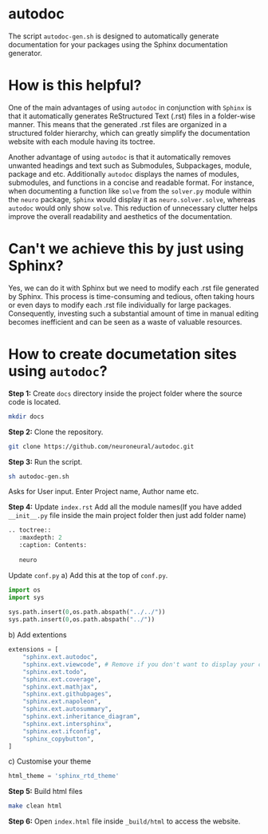 # autodoc
The script `autodoc-gen.sh`  is designed to automatically generate documentation for your packages using the Sphinx documentation generator.

# How is this helpful?
One of the main advantages of using `autodoc` in conjunction with `Sphinx` is that it automatically generates ReStructured Text (.rst) files in a folder-wise manner. This means that the generated .rst files are organized in a structured folder hierarchy, which can greatly simplify the documentation website with each module having its toctree.

Another advantage of using `autodoc` is that it automatically removes unwanted headings and text such as Submodules, Subpackages, module, package and etc. Additionally `autodoc` displays the names of modules, submodules, and functions in a concise and readable format. For instance, when documenting a function like `solve` from the `solver.py` module within the `neuro` package, `Sphinx` would display it as `neuro.solver.solve`, whereas `autodoc` would only show `solve`. This reduction of unnecessary clutter helps improve the overall readability and aesthetics of the documentation.

# Can't we achieve this by just using Sphinx?
Yes, we can do it with Sphinx but we need to modify each .rst file generated by Sphinx. This process is time-consuming and tedious, often taking hours or even days to modify each .rst file individually for large packages. Consequently, investing such a substantial amount of time in manual editing becomes inefficient and can be seen as a waste of valuable resources.

# How to create documetation sites using `autodoc`?
**Step 1:**
Create `docs` directory inside the project folder where the source code is located.
```bash
mkdir docs
```

**Step 2:**
Clone the repository.
```bash
git clone https://github.com/neuroneural/autodoc.git
```

**Step 3:**
Run the script.
```bash
sh autodoc-gen.sh
```
Asks for User input. Enter Project name, Author name etc.

**Step 4:**
Update `index.rst`
Add all the module names(If you have added `__init__.py` file inside the main project folder then just add folder name)
```python
.. toctree::
   :maxdepth: 2
   :caption: Contents:
   
   neuro
```

Update `conf.py`
a) Add this at the top of `conf.py`.
```python
import os
import sys
                
sys.path.insert(0,os.path.abspath("../../"))
sys.path.insert(0,os.path.abspath("../"))
```
b) Add extentions
```python
extensions = [
    "sphinx.ext.autodoc",
    "sphinx.ext.viewcode", # Remove if you don't want to display your code in documentation.
    "sphinx.ext.todo",
    "sphinx.ext.coverage",
    "sphinx.ext.mathjax",
    "sphinx.ext.githubpages",
    "sphinx.ext.napoleon",
    "sphinx.ext.autosummary",
    "sphinx.ext.inheritance_diagram",
    "sphinx.ext.intersphinx",
    "sphinx.ext.ifconfig",
    "sphinx_copybutton",
]
```
c) Customise your theme
```python
html_theme = 'sphinx_rtd_theme'
```

**Step 5:**
Build html files
```bash
make clean html
```

**Step 6:**
Open `index.html` file inside `_build/html` to access the website.
